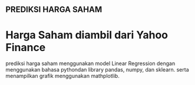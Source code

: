 ## PREDIKSI HARGA SAHAM ##

# Harga Saham diambil dari Yahoo Finance

prediksi harga saham menggunakan model Linear Regression dengan menggunakan bahasa pythondan library pandas, numpy, dan sklearn.
serta menampilkan grafik menggunakan mathplotlib.